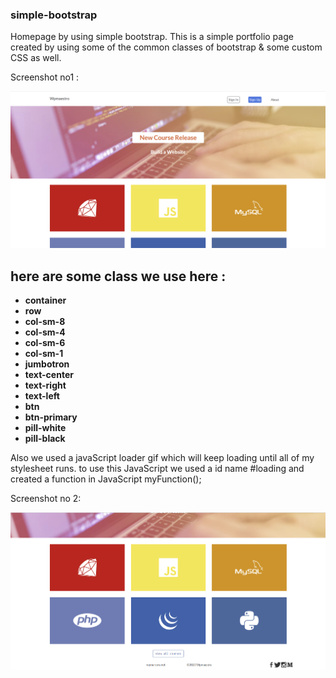 ### simple-bootstrap
Homepage by using simple bootstrap.
This is a simple portfolio page created by using some of the common classes of bootstrap & some custom CSS as well.

Screenshot no1 :

![](./image/ss11.png)

## here are some class we use here : 

- **container**
- **row**
- **col-sm-8**
- **col-sm-4**
- **col-sm-6**
- **col-sm-1**
- **jumbotron**
- **text-center**
- **text-right**
- **text-left**
- **btn**
-  **btn-primary**
- **pill-white**
- **pill-black**


Also we used a javaScript loader gif which will keep loading until all of my stylesheet runs. 
to use this JavaScript we used a id name #loading and created a function in JavaScript myFunction();



Screenshot no 2:

![](./image/ss22.png)
